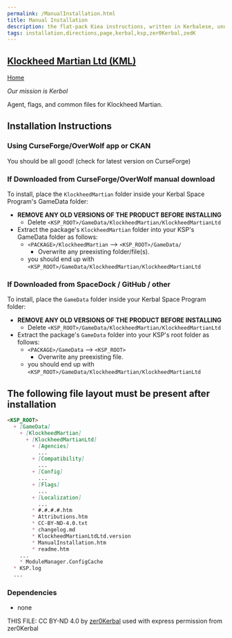 ```yaml
---
permalink: /ManualInstallation.html
title: Manual Installation
description: the flat-pack Kiea instructions, written in Kerbalese, unusally present
tags: installation,directions,page,kerbal,ksp,zer0Kerbal,zedK
---
```

<!-- ManualInstallation.md v1.0.2.0
Klockheed Martian Ltd (KML)
created: 05 Aug 2022
updated: 04 May 2023

TEMPLATE: ManualInstallation.md v1.1.9.1
created: 01 Feb 2022
updated: 26 Apr 2023

based upon work by Lisias -->

## [Klockheed Martian Ltd (KML)][mod]

[Home](./index.md)

*Our mission is Kerbol*

Agent, flags, and common files for Klockheed Martian.

## Installation Instructions

### Using CurseForge/OverWolf app or CKAN

You should be all good! (check for latest version on CurseForge)

### If Downloaded from CurseForge/OverWolf manual download

To install, place the `KlockheedMartian` folder inside your Kerbal Space Program's GameData folder:

* **REMOVE ANY OLD VERSIONS OF THE PRODUCT BEFORE INSTALLING**
  * Delete `<KSP_ROOT>/GameData/KlockheedMartian/KlockheedMartianLtd`
* Extract the package's `KlockheedMartian` folder into your KSP's GameData folder as follows:
  * `<PACKAGE>/KlockheedMartian` --> `<KSP_ROOT>/GameData/`
    * Overwrite any preexisting folder/file(s).
  * you should end up with `<KSP_ROOT>/GameData/KlockheedMartian/KlockheedMartianLtd`

### If Downloaded from SpaceDock / GitHub / other

To install, place the `GameData` folder inside your Kerbal Space Program folder:

* **REMOVE ANY OLD VERSIONS OF THE PRODUCT BEFORE INSTALLING**
  * Delete `<KSP_ROOT>/GameData/KlockheedMartian/KlockheedMartianLtd`
* Extract the package's `GameData` folder into your KSP's root folder as follows:
  * `<PACKAGE>/GameData` --> `<KSP_ROOT>`
    * Overwrite any preexisting file.
  * you should end up with `<KSP_ROOT>/GameData/KlockheedMartian/KlockheedMartianLtd`

## The following file layout must be present after installation

```markdown
<KSP_ROOT>
  + [GameData]
    + [KlockheedMartian]
      + [KlockheedMartianLtd]
        + [Agencies]
          ...
        + [Compatibility]
          ...
        + [Config]
          ...
        + [Flags]
          ...
        + [Localization]
          ...
        * #.#.#.#.htm
        * Attributions.htm
        * CC-BY-ND-4.0.txt
        * changelog.md
        * KlockheedMartianLtdLtd.version
        * ManualInstallation.htm
        * readme.htm
    ...
    * ModuleManager.ConfigCache
  * KSP.log
  ...
```
  
### Dependencies
  
* none

THIS FILE: CC BY-ND 4.0 by [zer0Kerbal](https://github.com/zer0Kerbal)
  used with express permission from zer0Kerbal

[mod]: https://www.curseforge.com/kerbal/ksp-mods/KlockheedMartianLtd "Klockheed Martian Ltd (KML)"
